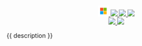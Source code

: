<!-- Row 1 - Links to Azure documentation, GitHub, and Share -->
<span style="display:block;text-align:center">
  <a href="{{ documentationLink }}">
    <img width="25px" src="https://github.com/ralacher/azure-dashboards/blob/main/widgets/images/microsoft.png">
  </a>
  <a href="{{ githubLink }}">
    <img width="25px" src="https://github.githubassets.com/images/modules/logos_page/GitHub-Mark.png">
  </a>
  <a href="mailto:?subject={{ title }}-{{ subtitle }}&body=Links%20from%20our%20discussion%20today.%0A%0ADocumentation%0A{{ documentationLink | urlencode | replace ("/", "%2F") }}%0A%0AGitHub%20Code%0A{{ githubLink | urlencode | replace ("/", "%2F") }}%0A%0ACost%20Estimate%0A{{ costLink | urlencode | replace ("/", "%2F") }}">
    <img src="https://freepngimg.com/thumb/logo/64838-icons-symbol-envelope-computer-mail-logo-email.png" height="25px"/>
  </a>
  <a href="https://portal.azure.com/#create/Microsoft.Template/uri/{{ armLink | urlencode | replace("/", "%2F") }}" target="_blank">
    <img height="25px" src="https://aka.ms/deploytoazurebutton"/>
  </a>
</span>
<!-- Row 2 - Shields to display demo information -->
<span style="display:block;text-align:center">
  <a href="{{ costLink }}">
    <img src="https://img.shields.io/badge/Cost-${{ cost }}/month-{% if cost < 101 %}success{% elif cost < 1000 %}orange{% else %}critical{% endif %}" />
  </a>
  <img src="https://img.shields.io/badge/Time-{{ time }} minutes-{% if time < 10 %}success{% elif time < 30 %}orange{% else %}critical{% endif %}" />
</span>

<!-- Row 3 - Demo description -->
{{ description }}
